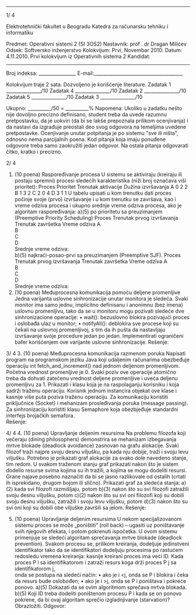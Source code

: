 --------------------------------------------------------------------------------


1/  4 
 
Elektrotehnički fakultet u Beogradu 
Katedra za računarsku tehniku i informatiku 
 
Predmet: Operativni sistemi 2 (SI  3OS2) 
Nastavnik: prof . dr Dragan Milićev 
Odsek: Softversko inženjerstvo 
Kolokvijum: Prvi,    Novembar 2010. 
Datum: 4.11.2010. 
Prvi kolokvijum iz Operativnih sistema 2 
Kandidat:
 _____________________________________________________________ 
Broj indeksa: ________________  E-mail:______________________________________ 
 
Kolokvijum traje 2 sata. Dozvoljeno je korišćenje literature. 
Zadatak 1 _______________/10   Zadatak 4 _______________/10 
Zadatak 2 _______________/10   Zadatak 5 _______________/10 
Zadatak 3 _______________/10    
 
Ukupno: __________/50 = __________% 
Napomena: Ukoliko u zadatku nešto nije dovoljno precizno definisano, student treba da 
uvede razumnu pretpostavku, da je uokviri (da bi se lakše prepoznala prilikom ocenjivanja) i 
da  nastavi da  izgrađuje  preostali  deo  svog  odgovora  na  temeljima  uvedene  pretpostavke. 
Ocenjivanje unutar potpitanja je po sistemu "sve ili ništa", odnosno nema parcijalnih poena. 
Kod pitanja koja imaju ponuđene odgovore treba samo zaokružiti jedan odgovor. Na ostala 
pitanja odgovarati čitko, kratko i precizno. 
 

2/  4 
1. (10 poena) Raspoređivanje procesa 
U sistemu se aktiviraju (kreiraju ili postaju spremni) procesi sledećih karakteristika (niži broj 
označava viši prioritet): 
Proces Prioritet Trenutak aktivacije Dužina izvršavanja 
A 0 2 2 
B 1 3 2 
C 2 0 4 
D 3 1 1 
U tabelu upisati u kom trenutku dati proces počinje svoje (prvo) izvršavanje i u kom trenutku 
se  završava,  kao  i  vreme  odziva  procesa  i  ukupno  srednje  vreme  odziva  procesa,  ako  je 
algoritam raspoređivanja: 
a)(5) po prioritetu sa preuzimanjem (Preemptive Priority Scheduling) 
Proces Trenutak prvog izvršavanja Trenutak završetka Vreme odziva 
A    
B    
C    
D    
Srednje vreme odziva:  
b)(5) najkraći-posao-prvi sa preuzimanjem (Preemptive SJF). 
Proces Trenutak prvog izvršavanja Trenutak završetka Vreme odziva 
A    
B    
C    
D    
Srednje vreme odziva:  
2. (10 poena) Međuprocesna komunikacija pomoću deljene promenljive 
Jedna varijanta uslovne sinhronizacije unutar monitora je sledeća. Svaki monitor ima samo 
jednu,  implicitno  definisanu  i  anonimnu  (bez  imena)  uslovnu  promenljivu,  tako  da  se  u 
monitoru mogu pozivati sledeće dve sinhronizacione operacije: 
• wait(): bezuslovno blokira pozivajući proces i oslobađa ulaz u monitor; 
• notifyAll(): deblokira sve procese koji su čekali na uslovnoj promenljivoj, s tim da 
ih pušta da nastavljaju izvršavanje svoje procedure jedan po jedan. 
Implementirati ograničeni bafer korišćenjem ove varijante uslovne sinhronizacije. 
Rešenje: 

3/  4 
3. (10 poena) Međuprocesna komunikacija razmenom poruka 
Napisati  program  na  programskom  jeziku  Java  koji  udaljenim računarima  obezbeđuje 
operaciju int fetch_and_increment() nad jednom deljenom promenljivom. Početna 
vrednost promenljive je 0. Svaki poziv ove operacije atomično treba da dohvati zatečenu 
vrednost deljene promenljive i uveća deljenu promenljivu za 1. Prikazati i klasu koja je na 
raspolaganju korisniku i koja sadrži traženu operaciju. Korisnik jednom instancira objekat ove 
klase  i  kasnije  više  puta  poziva  traženu  operaciju.  Za  komunikaciju  koristiti  priključnice 
(Socket)  i  mehanizam  prosleđivanja  poruka  (message  passing).  Za  sinhronizaciju  koristiti 
klasu Semaphore koja obezbjeđuje standardni interfejs brojačkih semafora.  
Rešenje: 
 

4/  4 
4. (10 poena) Upravljanje deljenim resursima 
Na  problemu  filozofa  koji  večeraju  (dining   philosophers)  demonstrira  se mehanizam 
izbegavanja mrtve blokade (deadlock  avoidance) zasnovan na grafu alokacije. Svaki filozof 
traži najpre svoju desnu viljušku, pa kada nju dobije, traži i svoju levu viljušku. Potrebno je 
prikazati graf alokacije za svako dole navedeno stanje, tim redom. U svakom traženom stanju 
graf prikazati nakon što je sistem dodelio resurse svima kojima su ih tražili, a kojima se mogu 
dodeliti resursi. Grane najave posebno naznačiti da bi se jasno razlikovale od ostalih (crtati ih 
isprekidano, drugom bojom ili slično). Prikazati graf za sledeća stanja: 
a)(2) kada svi filozofi razmišljaju, potom 
b)(3) nakon što su svi filozofi zatražili svoju desnu viljušku, potom 
c)(2) nakon što su svi oni filozofi koji su dobili svoju desnu viljušku, zatražili i svoju 
levu viljušku, potom 
d)(3) nakon što su svi oni koji su dobili obe viljuške završili sa jelom. 
Rešenje: 
 
 
 
 
 
5. (10 poena) Upravljanje deljenim resursima 
U  nekom  specijalizovanom  sistemu  proces  se  može  „poništiti“  (roll  back)  – ugasiti  uz 
poništavanje svih njegovih efekata, i potom pokrenuti ispočetka. U ovom sistemu primenjuje 
se sledeći algoritam sprečavanja mrtve blokade (deadlock  prevention). Svakom procesu se, 
prilikom  kreiranja,  dodeljuje  jedinstveni  identifikator  tako  da  se  identifikatori  dodeljuju 
procesima po rastućem redosledu vremena kreiranja: kasnije kreirani proces ima veći ID. 
Kada proces P
i
 sa identifikatorom i zatraži resurs koga drži proces P
j
 sa identifikatorom j,  
onda se postupa na sledeći način: 
• ako je i <j, onda se P
i
 blokira i čeka da resurs bude oslobođen; 
• ako je i >j, onda se P
i
 poništava i pokreće ponovo. 
a)(5) Dokazati da se ovim algoritmom sprečava mrtva blokada. 
b)(5) Koji ID treba dodeliti poništenom procesu P
i
 kada se on ponovo pokrene, da  bi  ovaj 
algoritam sprečio izgladnjivanje (starvation)? Obrazložiti. 
Odgovor: 
 